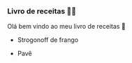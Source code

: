 ### Livro de receitas :man_cook:

Olá bem vindo ao meu livro de receitas :book:

- Strogonoff de frango

- Pavê

  

